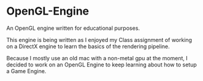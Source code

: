 # OpenGL-Engine
An OpenGL engine written for educational purposes.

This engine is being written as I enjoyed my Class assignment of working on a DirectX engine to learn the basics of the
rendering pipeline.

Because I mostly use an old mac with a non-metal gpu at the moment,  I decided to work on an OpenGL Engine to keep 
learning about how to setup a Game Engine.
